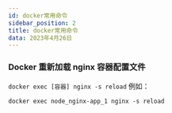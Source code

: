 ```yaml
---
id: docker常用命令
sidebar_position: 2
title: docker常用命令
data: 2023年4月26日
---
```


### Docker 重新加载 nginx 容器配置文件

`docker exec [容器] nginx -s reload`
例如：
```shell
docker exec node_nginx-app_1 nginx -s reload
```